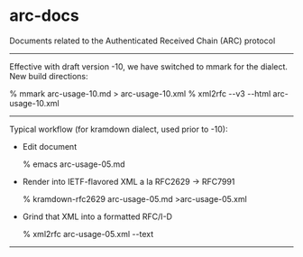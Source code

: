 # arc-docs

Documents related to the Authenticated Received Chain (ARC) protocol

---

Effective with draft version -10, we have switched to mmark for the dialect. New build directions:

  % mmark arc-usage-10.md > arc-usage-10.xml
  % xml2rfc --v3 --html arc-usage-10.xml

---

Typical workflow (for kramdown dialect, used prior to -10):

- Edit document

  % emacs arc-usage-05.md

- Render into IETF-flavored XML a la RFC2629 -> RFC7991

  % kramdown-rfc2629 arc-usage-05.md >arc-usage-05.xml

- Grind that XML into a formatted RFC/I-D

  % xml2rfc arc-usage-05.xml --text

---

